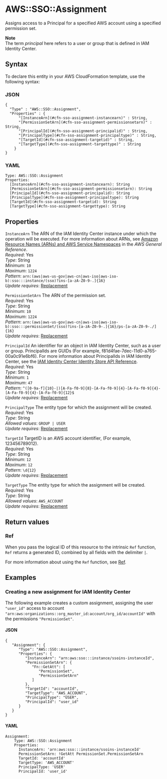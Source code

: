# AWS::SSO::Assignment<a name="aws-resource-sso-assignment"></a>

Assigns access to a Principal for a specified AWS account using a specified permission set\.

**Note**  
The term *principal* here refers to a user or group that is defined in IAM Identity Center\.

## Syntax<a name="aws-resource-sso-assignment-syntax"></a>

To declare this entity in your AWS CloudFormation template, use the following syntax:

### JSON<a name="aws-resource-sso-assignment-syntax.json"></a>

```
{
  "Type" : "AWS::SSO::Assignment",
  "Properties" : {
      "[InstanceArn](#cfn-sso-assignment-instancearn)" : String,
      "[PermissionSetArn](#cfn-sso-assignment-permissionsetarn)" : String,
      "[PrincipalId](#cfn-sso-assignment-principalid)" : String,
      "[PrincipalType](#cfn-sso-assignment-principaltype)" : String,
      "[TargetId](#cfn-sso-assignment-targetid)" : String,
      "[TargetType](#cfn-sso-assignment-targettype)" : String
    }
}
```

### YAML<a name="aws-resource-sso-assignment-syntax.yaml"></a>

```
Type: AWS::SSO::Assignment
Properties: 
  [InstanceArn](#cfn-sso-assignment-instancearn): String
  [PermissionSetArn](#cfn-sso-assignment-permissionsetarn): String
  [PrincipalId](#cfn-sso-assignment-principalid): String
  [PrincipalType](#cfn-sso-assignment-principaltype): String
  [TargetId](#cfn-sso-assignment-targetid): String
  [TargetType](#cfn-sso-assignment-targettype): String
```

## Properties<a name="aws-resource-sso-assignment-properties"></a>

`InstanceArn`  <a name="cfn-sso-assignment-instancearn"></a>
The ARN of the IAM Identity Center instance under which the operation will be executed\. For more information about ARNs, see [Amazon Resource Names \(ARNs\) and AWS Service Namespaces](https://docs.aws.amazon.com/general/latest/gr/aws-arns-and-namespaces.html) in the *AWS General Reference*\.  
*Required*: Yes  
*Type*: String  
*Minimum*: `10`  
*Maximum*: `1224`  
*Pattern*: `arn:(aws|aws-us-gov|aws-cn|aws-iso|aws-iso-b):sso:::instance/(sso)?ins-[a-zA-Z0-9-.]{16}`  
*Update requires*: [Replacement](https://docs.aws.amazon.com/AWSCloudFormation/latest/UserGuide/using-cfn-updating-stacks-update-behaviors.html#update-replacement)

`PermissionSetArn`  <a name="cfn-sso-assignment-permissionsetarn"></a>
The ARN of the permission set\.  
*Required*: Yes  
*Type*: String  
*Minimum*: `10`  
*Maximum*: `1224`  
*Pattern*: `arn:(aws|aws-us-gov|aws-cn|aws-iso|aws-iso-b):sso:::permissionSet/(sso)?ins-[a-zA-Z0-9-.]{16}/ps-[a-zA-Z0-9-./]{16}`  
*Update requires*: [Replacement](https://docs.aws.amazon.com/AWSCloudFormation/latest/UserGuide/using-cfn-updating-stacks-update-behaviors.html#update-replacement)

`PrincipalId`  <a name="cfn-sso-assignment-principalid"></a>
An identifier for an object in IAM Identity Center, such as a user or group\. PrincipalIds are GUIDs \(For example, f81d4fae\-7dec\-11d0\-a765\-00a0c91e6bf6\)\. For more information about PrincipalIds in IAM Identity Center, see the [IAM Identity Center Identity Store API Reference](/singlesignon/latest/IdentityStoreAPIReference/welcome.html)\.  
*Required*: Yes  
*Type*: String  
*Minimum*: `1`  
*Maximum*: `47`  
*Pattern*: `^([0-9a-f]{10}-|)[A-Fa-f0-9]{8}-[A-Fa-f0-9]{4}-[A-Fa-f0-9]{4}-[A-Fa-f0-9]{4}-[A-Fa-f0-9]{12}$`  
*Update requires*: [Replacement](https://docs.aws.amazon.com/AWSCloudFormation/latest/UserGuide/using-cfn-updating-stacks-update-behaviors.html#update-replacement)

`PrincipalType`  <a name="cfn-sso-assignment-principaltype"></a>
The entity type for which the assignment will be created\.  
*Required*: Yes  
*Type*: String  
*Allowed values*: `GROUP | USER`  
*Update requires*: [Replacement](https://docs.aws.amazon.com/AWSCloudFormation/latest/UserGuide/using-cfn-updating-stacks-update-behaviors.html#update-replacement)

`TargetId`  <a name="cfn-sso-assignment-targetid"></a>
TargetID is an AWS account identifier, \(For example, 123456789012\)\.  
*Required*: Yes  
*Type*: String  
*Minimum*: `12`  
*Maximum*: `12`  
*Pattern*: `\d{12}`  
*Update requires*: [Replacement](https://docs.aws.amazon.com/AWSCloudFormation/latest/UserGuide/using-cfn-updating-stacks-update-behaviors.html#update-replacement)

`TargetType`  <a name="cfn-sso-assignment-targettype"></a>
The entity type for which the assignment will be created\.  
*Required*: Yes  
*Type*: String  
*Allowed values*: `AWS_ACCOUNT`  
*Update requires*: [Replacement](https://docs.aws.amazon.com/AWSCloudFormation/latest/UserGuide/using-cfn-updating-stacks-update-behaviors.html#update-replacement)

## Return values<a name="aws-resource-sso-assignment-return-values"></a>

### Ref<a name="aws-resource-sso-assignment-return-values-ref"></a>

When you pass the logical ID of this resource to the intrinsic `Ref` function, `Ref` returns a generated ID, combined by all fields with the delimiter `|`\.

For more information about using the `Ref` function, see [Ref](https://docs.aws.amazon.com/AWSCloudFormation/latest/UserGuide/intrinsic-function-reference-ref.html)\.

## Examples<a name="aws-resource-sso-assignment--examples"></a>



### Creating a new assignment for IAM Identity Center<a name="aws-resource-sso-assignment--examples--Creating_a_new_assignment_for_"></a>

The following example creates a custom assignment, assigning the user `"user_id"` access to account `"arn:aws:organizations::org_master_id:account/org_id/accountId"` with the permissions `"PermissionSet"`\. 

#### JSON<a name="aws-resource-sso-assignment--examples--Creating_a_new_assignment_for_--json"></a>

```
{
   "Assignment": {
      "Type": "AWS::SSO::Assignment",
      "Properties": {
         "InstanceArn": "arn:aws:sso:::instance/ssoins-instanceId",
         "PermissionSetArn": {
            "Fn::GetAtt": [
               "PermissionSet",
               "PermissionSetArn"
            ]
         },
         "TargetId": "accountId",
         "TargetType": "AWS_ACCOUNT",
         "PrincipalType": "USER",
         "PrincipalId": "user_id"
      }
   }
}
```

#### YAML<a name="aws-resource-sso-assignment--examples--Creating_a_new_assignment_for_--yaml"></a>

```
Assignment:
    Type: AWS::SSO::Assignment
    Properties:
      InstanceArn: 'arn:aws:sso:::instance/ssoins-instanceId'
      PermissionSetArn: !GetAtt PermissionSet.PermissionSetArn
      TargetId: 'accountId'
      TargetType: 'AWS_ACCOUNT'
      PrincipalType: 'USER'
      PrincipalId: 'user_id'
```